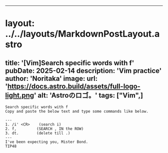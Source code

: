 
---
# layout: ../../layouts/MarkdownPostLayout.astro
title: '[Vim]Search specific words with f'
pubDate: 2025-02-14
description: 'Vim practice'
author: 'Noritaka'
image:
    url: 'https://docs.astro.build/assets/full-logo-light.png'
    alt: 'Astroのロゴ。'
tags: ["Vim",]
---


```
Search specific words with f
Copy and paste the below text and type some commands like below.

---
1. /i' <CR>    (search i)
2. f,         (SEARCH , IN the ROW)
3. dt.        (delete till .)
---
I've been expecting you, Mister Bond.
TIP48
```
